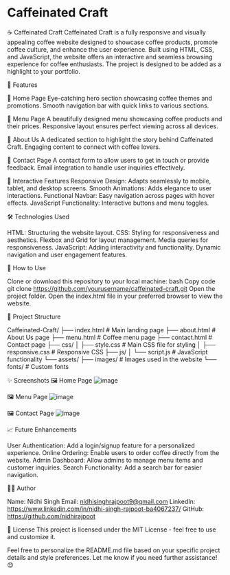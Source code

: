 # Caffeinated Craft

☕ Caffeinated Craft
Caffeinated Craft is a fully responsive and visually appealing coffee website designed to showcase coffee products, promote coffee culture, and enhance the user experience. Built using HTML, CSS, and JavaScript, the website offers an interactive and seamless browsing experience for coffee enthusiasts. The project is designed to be added as a highlight to your portfolio.

🌟 Features

🔹 Home Page
Eye-catching hero section showcasing coffee themes and promotions.
Smooth navigation bar with quick links to various sections.

🔹 Menu Page
A beautifully designed menu showcasing coffee products and their prices.
Responsive layout ensures perfect viewing across all devices.

🔹 About Us
A dedicated section to highlight the story behind Caffeinated Craft.
Engaging content to connect with coffee lovers.

🔹 Contact Page
A contact form to allow users to get in touch or provide feedback.
Email integration to handle user inquiries effectively.

🔹 Interactive Features
Responsive Design: Adapts seamlessly to mobile, tablet, and desktop screens.
Smooth Animations: Adds elegance to user interactions.
Functional Navbar: Easy navigation across pages with hover effects.
JavaScript Functionality: Interactive buttons and menu toggles.

🛠️ Technologies Used

HTML: Structuring the website layout.
CSS: Styling for responsiveness and aesthetics.
Flexbox and Grid for layout management.
Media queries for responsiveness.
JavaScript: Adding interactivity and functionality.
Dynamic navigation and user engagement features.

🚀 How to Use

Clone or download this repository to your local machine:
bash
Copy code
git clone https://github.com/yourusername/caffeinated-craft.git
Open the project folder.
Open the index.html file in your preferred browser to view the website.

📂 Project Structure

Caffeinated-Craft/
├── index.html          # Main landing page
├── about.html          # About Us page
├── menu.html           # Coffee menu page
├── contact.html        # Contact page
├── css/
│   ├── style.css       # Main CSS file for styling
│   ├── responsive.css  # Responsive CSS
├── js/
│   └── script.js       # JavaScript functionality
└── assets/
    ├── images/         # Images used in the website
    └── fonts/          # Custom fonts

✨ Screenshots
🖼️ Home Page
![image](https://github.com/user-attachments/assets/0512d5be-ea6f-400e-9cda-94d52a11f0ef)

🖼️ Menu Page
![image](https://github.com/user-attachments/assets/819eff2a-ad93-4ceb-91ab-4d8a0cd10c3b)

🖼️ Contact Page
![image](https://github.com/user-attachments/assets/ea89d3ef-515c-45b0-8797-45e35ec4260b)

📈 Future Enhancements

User Authentication: Add a login/signup feature for a personalized experience.
Online Ordering: Enable users to order coffee directly from the website.
Admin Dashboard: Allow admins to manage menu items and customer inquiries.
Search Functionality: Add a search bar for easier navigation.

👨‍💻 Author

Name: Nidhi Singh
Email: nidhisinghrajpoot9@gmail.com
LinkedIn: https://www.linkedin.com/in/nidhi-singh-rajpoot-ba4067237/
GitHub: https://github.com/nidhirajpoot

📜 License
This project is licensed under the MIT License - feel free to use and customize it.

Feel free to personalize the README.md file based on your specific project details and style preferences. Let me know if you need further assistance! 😊






